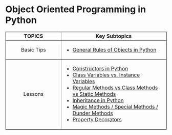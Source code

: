 # Object Oriented Programming in Python

<!DOCTYPE html>
<html>

<body>
    <main>
        <table align="center" cellspacing="0" cellpadding="5" border="1">
            <tbody>
                <thead align="center">
                    <td width="500">
                        <strong>TOPICS</strong>
                    </td>
                    <td width="1000"><strong>Key Subtopics<br></strong></td>
                </thead>
                <tr>
                    <td width="500" align="center">
                        <p>
                            Basic Tips<br>
                        </p>
                    </td>
                    <td width="1000">
                        <ul>
                            <li><a href="OOP_rules.md">General Rules of Objects in Python</a></li>
                        </ul>
                    </td>
                </tr>
                <tr>
                    <td align="center">Lessons</td>
                    <td>
                        <ul>
                            <li><a href="1.constructor.md">Constructors in Python</a></li>
                            <li><a href="2.class_variable.md">Class Variables vs. Instance Variables</a></li>
                            <li><a href="3.different_methods.md">Regular Methods vs Class Methods vs Static Methods</a>
                            </li>
                            <li><a href="4.inheritance.md">Inheritance in Python</a></li>
                            <li><a href="5.special_methods.md">Magic Methods / Special Methods / Dunder Methods</a></li>
                            <li><a href="6.property_decorators.md">Property Decorators</a></li>
                        </ul>
                    </td>
                </tr>
            </tbody>
        </table>
    </main>
</body>

</html>